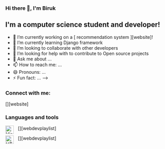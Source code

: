 ### Hi there 👋, I'm Biruk 

## I'm a computer science student and developer!


- 🔭 I’m currently working on a [ recommendation system ][website]!
- 🌱 I’m currently learning Django framework 
- 👯 I’m looking to collaborate with other developers 
- 🤔 I’m looking for help with to contribute to Open source projects 
- 💬 Ask me about ...
- 📫 How to reach me: ...
- 😄 Pronouns: ...
- ⚡ Fun fact: ...
-->

### Connect with me:
[][website]

### Languages and tools 
[<img align="left" alt="Visual Studio Code" width="26px" src="https://cdn.jsdelivr.net/gh/devicons/devicon/icons/vscode/vscode-original.svg" style="padding-right:10px;" />][webdevplaylist]


[<img align="left" alt="HTML5" width="26px" src="https://cdn.jsdelivr.net/gh/devicons/devicon/icons/html5/html5-original.svg" style="padding-right:10px;" />][webdevplaylist]
